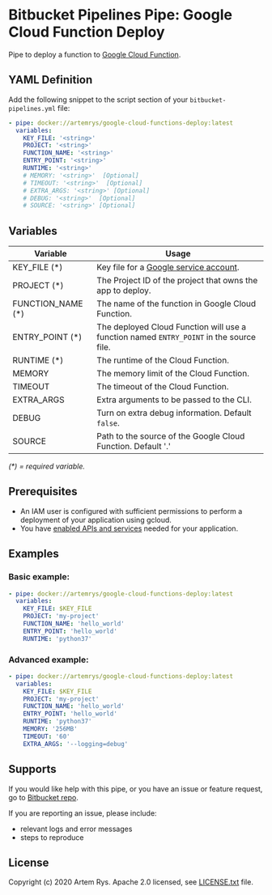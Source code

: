 # Bitbucket Pipelines Pipe: Google Cloud Function Deploy

Pipe to deploy a function to [Google Cloud Function][gcf].

## YAML Definition

Add the following snippet to the script section of your `bitbucket-pipelines.yml` file:

```yaml
- pipe: docker://artemrys/google-cloud-functions-deploy:latest
  variables:
    KEY_FILE: '<string>'
    PROJECT: '<string>'
    FUNCTION_NAME: '<string>'
    ENTRY_POINT: '<string>'
    RUNTIME: '<string>'
    # MEMORY: '<string>'  [Optional]
    # TIMEOUT: '<string>'  [Optional]
    # EXTRA_ARGS: '<string>' [Optional]
    # DEBUG: '<string>'  [Optional]
    # SOURCE: '<string>' [Optional]
```

## Variables

| Variable                   | Usage                                                |
| ----------------------------- | ---------------------------------------------------- |
| KEY_FILE (*)                  |  Key file for a [Google service account](https://cloud.google.com/iam/docs/creating-managing-service-account-keys). |
| PROJECT (*)                   |  The Project ID of the project that owns the app to deploy. |
| FUNCTION_NAME (*)             |  The name of the function in Google Cloud Function. |
| ENTRY_POINT (*)               |  The deployed Cloud Function will use a function named `ENTRY_POINT` in the source file. |
| RUNTIME (*)                   |  The runtime of the Cloud Function. |
| MEMORY                        |  The memory limit of the Cloud Function. |
| TIMEOUT                       |  The timeout of the Cloud Function. |
| EXTRA_ARGS                    |  Extra arguments to be passed to the CLI. |
| DEBUG                         |  Turn on extra debug information. Default `false`. |
| SOURCE                        |  Path to the source of the Google Cloud Function. Default '.' |

_(*) = required variable._


## Prerequisites

* An IAM user is configured with sufficient permissions to perform a deployment of your application using gcloud.
* You have [enabled APIs and services](https://cloud.google.com/service-usage/docs/enable-disable) needed for your application.


## Examples

### Basic example:

```yaml
- pipe: docker://artemrys/google-cloud-functions-deploy:latest
  variables:
    KEY_FILE: $KEY_FILE
    PROJECT: 'my-project'
    FUNCTION_NAME: 'hello_world'
    ENTRY_POINT: 'hello_world'
    RUNTIME: 'python37'
```

### Advanced example:

```yaml
- pipe: docker://artemrys/google-cloud-functions-deploy:latest
  variables:
    KEY_FILE: $KEY_FILE
    PROJECT: 'my-project'
    FUNCTION_NAME: 'hello_world'
    ENTRY_POINT: 'hello_world'
    RUNTIME: 'python37'
    MEMORY: '256MB'
    TIMEOUT: '60'
    EXTRA_ARGS: '--logging=debug'
```

## Supports
If you would like help with this pipe, or you have an issue or feature request, go to [Bitbucket repo][bitbucket_repo].

If you are reporting an issue, please include:

* relevant logs and error messages
* steps to reproduce

## License
Copyright (c) 2020 Artem Rys.
Apache 2.0 licensed, see [LICENSE.txt](LICENSE.txt) file.

[gcf]: https://cloud.google.com/functions
[bitbucket_repo]: https://bitbucket.org/ArtemRys/google-cloud-functions-deploy
